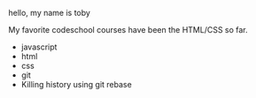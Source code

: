 hello, my name is toby

My favorite codeschool courses have been the HTML/CSS so far. 

* javascript
* html
* css
* git
* Killing history using git rebase